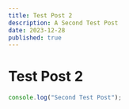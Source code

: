 ```yaml
---
title: Test Post 2
description: A Second Test Post
date: 2023-12-28
published: true
---
```


# Test Post 2

```ts
console.log("Second Test Post");
```
